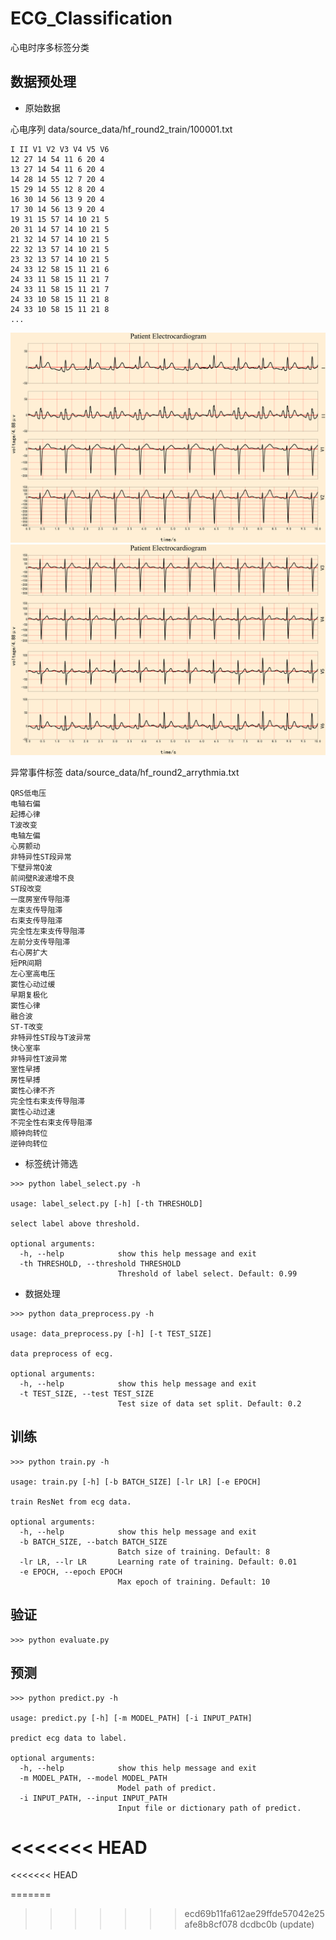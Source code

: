 # ECG_Classification
心电时序多标签分类

## 数据预处理

- 原始数据

心电序列  data/source_data/hf_round2_train/100001.txt
```
I II V1 V2 V3 V4 V5 V6
12 27 14 54 11 6 20 4
13 27 14 54 11 6 20 4
14 28 14 55 12 7 20 4
15 29 14 55 12 8 20 4
16 30 14 56 13 9 20 4
17 30 14 56 13 9 20 4
19 31 15 57 14 10 21 5
20 31 14 57 14 10 21 5
21 32 14 57 14 10 21 5
22 32 13 57 14 10 21 5
23 32 13 57 14 10 21 5
24 33 12 58 15 11 21 6
24 33 11 58 15 11 21 7
24 33 11 58 15 11 21 7
24 33 10 58 15 11 21 8
24 33 10 58 15 11 21 8
...
```
![image](https://github.com/JagerLee/ECG-Classification/blob/main/data/0.png)
![image](https://github.com/JagerLee/ECG-Classification/blob/main/data/1.png)

异常事件标签  data/source_data/hf_round2_arrythmia.txt
```
QRS低电压
电轴右偏
起搏心律
T波改变
电轴左偏
心房颤动
非特异性ST段异常
下壁异常Q波
前间壁R波递增不良
ST段改变
一度房室传导阻滞
左束支传导阻滞
右束支传导阻滞
完全性左束支传导阻滞
左前分支传导阻滞
右心房扩大
短PR间期
左心室高电压
窦性心动过缓
早期复极化
窦性心律
融合波
ST-T改变
非特异性ST段与T波异常
快心室率
非特异性T波异常
室性早搏
房性早搏
窦性心律不齐
完全性右束支传导阻滞
窦性心动过速
不完全性右束支传导阻滞
顺钟向转位
逆钟向转位
```

- 标签统计筛选
```
>>> python label_select.py -h

usage: label_select.py [-h] [-th THRESHOLD]

select label above threshold.

optional arguments:
  -h, --help            show this help message and exit
  -th THRESHOLD, --threshold THRESHOLD
                        Threshold of label select. Default: 0.99
```

- 数据处理
```
>>> python data_preprocess.py -h

usage: data_preprocess.py [-h] [-t TEST_SIZE]

data preprocess of ecg.

optional arguments:
  -h, --help            show this help message and exit
  -t TEST_SIZE, --test TEST_SIZE
                        Test size of data set split. Default: 0.2
```

## 训练

```
>>> python train.py -h

usage: train.py [-h] [-b BATCH_SIZE] [-lr LR] [-e EPOCH]

train ResNet from ecg data.

optional arguments:
  -h, --help            show this help message and exit
  -b BATCH_SIZE, --batch BATCH_SIZE
                        Batch size of training. Default: 8
  -lr LR, --lr LR       Learning rate of training. Default: 0.01
  -e EPOCH, --epoch EPOCH
                        Max epoch of training. Default: 10
```

## 验证

```
>>> python evaluate.py
```

## 预测
```
>>> python predict.py -h

usage: predict.py [-h] [-m MODEL_PATH] [-i INPUT_PATH]

predict ecg data to label.

optional arguments:
  -h, --help            show this help message and exit
  -m MODEL_PATH, --model MODEL_PATH
                        Model path of predict.
  -i INPUT_PATH, --input INPUT_PATH
                        Input file or dictionary path of predict.
```
<<<<<<< HEAD
=======
<<<<<<< HEAD

=======
>>>>>>> ecd69b11fa612ae29ffde57042e25afe8b8cf078
>>>>>>> dcdbc0b (update)
